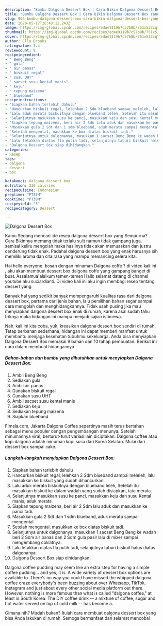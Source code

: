 ```yaml
---
description: "Bumbu Dalgona Dessert Box | Cara Bikin Dalgona Dessert Box Yang Enak Banget"
title: "Bumbu Dalgona Dessert Box | Cara Bikin Dalgona Dessert Box Yang Enak Banget"
slug: 904-bumbu-dalgona-dessert-box-cara-bikin-dalgona-dessert-box-yang-enak-banget
date: 2020-05-17T20:48:12.243Z
image: https://img-global.cpcdn.com/recipes/edae9119b7c57b8b/751x532cq70/dalgona-dessert-box-foto-resep-utama.jpg
thumbnail: https://img-global.cpcdn.com/recipes/edae9119b7c57b8b/751x532cq70/dalgona-dessert-box-foto-resep-utama.jpg
cover: https://img-global.cpcdn.com/recipes/edae9119b7c57b8b/751x532cq70/dalgona-dessert-box-foto-resep-utama.jpg
author: Ella Brooks
ratingvalue: 3.4
reviewcount: 8
recipeingredient:
- " Beng Beng"
- " gula"
- " air panas"
- " biskuit regal"
- " susu UHT"
- " sacset susu kental manis"
- " keju"
- " tepung maizena"
- " blueband"
recipeinstructions:
- "Siapkan bahan terlebih dahulu"
- "Hancurkan biskuit regal, lelehkan 2 Sdm blueband sampai meleleh, lalu masukkan ke biskuit yang sudah dihancurkan."
- "Lalu aduk merata biskuitnya dengan blueband leleh, Setelah itu masukkan biskuit ke dalam wadah yang sudah disiapkan, tata merata."
- "Selanjutnya masukkan susu ke panci, masukkan keju dan susu Kental manis, aduk merata."
- "Siapkan tepung maizena, beri air 2 Sdm lalu aduk dan masukkan ke panci tadi."
- "Masukkan gula 2 Sdt dan 1 sdm blueband, aduk merata sampai mengental."
- "Setelah mengental, masukkan ke box diatas biskuit tadi."
- "Selanjutnya untuk dalgonanya, masukkan 1 sacset Beng Beng ke wadah beri 2 Sdm air panas dan 2 Sdm gula pasir lalu di mixer sampai mengembang coklatnya."
- "Lalu letakkan diatas fla putih tadi, selanjutnya taburi biskuit halus diatas dalgonanya."
- "Dalgona Dessert Box siap dihidangkan."
categories:
- Resep
tags:
- dalgona
- dessert
- box

katakunci: dalgona dessert box 
nutrition: 230 calories
recipecuisine: Indonesian
preptime: "PT37M"
cooktime: "PT39M"
recipeyield: "3"
recipecategory: Dessert

---
```



![Dalgona Dessert Box](https://img-global.cpcdn.com/recipes/edae9119b7c57b8b/751x532cq70/dalgona-dessert-box-foto-resep-utama.jpg)

Kamu Sedang mencari ide resep dalgona dessert box yang Sempurna? Cara Bikinnya memang tidak terlalu sulit namun tidak gampang juga. semisal keliru mengolah maka hasilnya tidak akan memuaskan dan justru cenderung tidak enak. Padahal dalgona dessert box yang enak harusnya sih memiliki aroma dan cita rasa yang mampu memancing selera kita.

Hai hello everyone. bosan dengan minuman Dalgona coffe ? di video kali ini , aku akan membuat dessert box dalgona coffe yang gampang banget di buat. Assalamua&#39;alaikum temen-temen Hallo selamat datang di channel youtube aku suciardianti. Di video kali ini aku ingin membagi resep tentang dessert yang.

Banyak hal yang sedikit banyak mempengaruhi kualitas rasa dari dalgona dessert box, pertama dari jenis bahan, lalu pemilihan bahan segar sampai cara mengolah dan menghidangkannya. Tidak usah pusing jika mau menyiapkan dalgona dessert box enak di rumah, karena asal sudah tahu triknya maka hidangan ini mampu menjadi sajian istimewa.


Nah, kali ini kita coba, yuk, kreasikan dalgona dessert box sendiri di rumah. Tetap berbahan sederhana, hidangan ini dapat memberi manfaat untuk membantu menjaga kesehatan tubuhmu sekeluarga. Anda bisa menyiapkan Dalgona Dessert Box memakai 9 bahan dan 10 tahap pembuatan. Berikut ini cara dalam membuat hidangannya.

<!--inarticleads1-->

##### Bahan-bahan dan bumbu yang dibutuhkan untuk menyiapkan Dalgona Dessert Box:

1. Ambil  Beng Beng
1. Sediakan  gula
1. Ambil  air panas
1. Gunakan  biskuit regal
1. Gunakan  susu UHT
1. Ambil  sacset susu kental manis
1. Sediakan  keju
1. Sediakan  tepung maizena
1. Siapkan  blueband


Fimela.com, Jakarta Dalgona Coffee sepertinya masih terus bertahan sebagai menu populer dengan pengembangan menunya. Setelah minumannya viral, berturut-turut variasi lain diciptakan. Dalgona coffee atau kopi dalgona adalah minuman kopi susu dari Korea Selatan. Mulai dari dessert box sampai cake. 

<!--inarticleads2-->

##### Langkah-langkah menyiapkan Dalgona Dessert Box:

1. Siapkan bahan terlebih dahulu
1. Hancurkan biskuit regal, lelehkan 2 Sdm blueband sampai meleleh, lalu masukkan ke biskuit yang sudah dihancurkan.
1. Lalu aduk merata biskuitnya dengan blueband leleh, Setelah itu masukkan biskuit ke dalam wadah yang sudah disiapkan, tata merata.
1. Selanjutnya masukkan susu ke panci, masukkan keju dan susu Kental manis, aduk merata.
1. Siapkan tepung maizena, beri air 2 Sdm lalu aduk dan masukkan ke panci tadi.
1. Masukkan gula 2 Sdt dan 1 sdm blueband, aduk merata sampai mengental.
1. Setelah mengental, masukkan ke box diatas biskuit tadi.
1. Selanjutnya untuk dalgonanya, masukkan 1 sacset Beng Beng ke wadah beri 2 Sdm air panas dan 2 Sdm gula pasir lalu di mixer sampai mengembang coklatnya.
1. Lalu letakkan diatas fla putih tadi, selanjutnya taburi biskuit halus diatas dalgonanya.
1. Dalgona Dessert Box siap dihidangkan.


Dalgona coffee pudding may seem like an extra step for having a simple coffee pudding… and yes, it is. A wide variety of dessert box options are available to. There&#39;s no way you could have missed the whipped dalgona coffee craze everybody&#39;s been buzzing about over Whatsapp, TikTok, Instagram and just about every other social media platform out there. However, nothing is more famous than what is called &#34;dalgona coffee,&#34; at least in South Korea. The DIY coffee drink -- a mixture of coffee, sugar and hot water served on top of cold milk -- has become a. 

Gimana nih? Mudah bukan? Itulah cara membuat dalgona dessert box yang bisa Anda lakukan di rumah. Semoga bermanfaat dan selamat mencoba!
